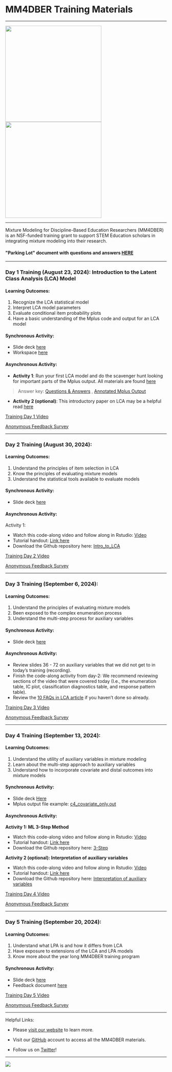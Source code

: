 # MM4DBER Training Materials

------------------------------------------------------------------------

<p align="center">

<img src="images/mm4dber_clear.png" width="300"/> <img src="images/NSF-Logo.png" width="300"/>

</p>

------------------------------------------------------------------------

<p align="center">

Mixture Modeling for Discipline-Based Education Researchers (MM4DBER) is an NSF-funded training grant to support STEM Education scholars in integrating mixture modeling into their research.

</p>

#### "Parking Lot" document with questions and answers [HERE]()

------------------------------------------------------------------------

### Day 1 Training (August 23, 2024): Introduction to the Latent Class Analysis (LCA) Model


#### Learning Outcomes:
1. Recognize the LCA statistical model
2. Interpret LCA model parameters
3. Evaluate conditional item probability plots
4. Have a basic understanding of the Mplus code and output for an LCA model


#### Synchronous Activity:

- Slide deck [here](https://docs.google.com/presentation/d/1ri0vMkUIxC9OIhROOs-cVxD_AxJH8CgGu1WR1hDBOQ8/edit?usp=drive_link)
- Workspace [here](https://docs.google.com/presentation/d/1gaM-D9G0DW-But2nWEyambHJXvE5sYMtmO9Uu2pIdvc/edit?usp=drive_link)

#### Asynchronous Activity:

- **Activity 1**: Run your first LCA model and do the scavenger hunt looking for important parts of the Mplus output.  All materials are found [here](https://docs.google.com/document/d/11tngHJFCMFJEB-rrXoojuRqyuvcyBVSNvaeB94zEe1o/copy?usp=drive_link)

> Answer key: [Questions & Answers](https://docs.google.com/document/d/1r1khPI-99uIamGRukCV_JJRGV7d5eBs0RlHQM7IPvZ0/edit?usp=sharing) , [Annotated Mplus Output](https://docs.google.com/document/d/1ettnt7BLu-8HPE-jxyIrfHa9CVerrqu_OzZXR2FIAuo/edit?usp=sharing)

- **Activity 2 (optional)**: This introductory paper on LCA may be a helpful read [here](https://drive.google.com/file/d/1WxZgDwvBdkL84rnxL6YF58KUDqOBtcyT/view?usp=sharing)

[Training Day 1 Video]()

[Anonymous Feedback Survey](https://docs.google.com/forms/d/e/1FAIpQLSfzfwBPdfuYO5PSjPaGjuKmiBPCMLWKqnaa64mvEqDe0iM3IA/viewform?usp=sharing)
 
------------------------------------------------------------------------

### Day 2 Training (August 30, 2024): 

#### Learning Outcomes:

1. Understand the principles of item selection in LCA
2. Know the principles of evaluating mixture models
3. Understand the statistical tools available to evaluate models

#### Synchronous Activity:

- Slide deck [here](https://docs.google.com/presentation/d/1sb5rdzntzvmAZssO2eKbrPAgnCSXEVP4RFnpNgj-It8/edit?usp=drive_link)

#### Asynchronous Activity:

Activity 1: 
- Watch this code-along video and follow along in Rstudio: [Video]()
- Tutorial handout: [Link here](https://mm4dber.github.io/Intro_to_LCA.html)
- Download the Github repository here: [Intro_to_LCA](https://github.com/MM4DBER/Intro_to_LCA)

[Training Day 2 Video]()

[Anonymous Feedback Survey](https://docs.google.com/forms/d/e/1FAIpQLSc9GByoyjomy4t1XrWFXtCPF1ybnvQf4yC8soCWn_RDg2vjgg/viewform?usp=sharing)

------------------------------------------------------------------------

### Day 3 Training (September 6, 2024): 

#### Learning Outcomes:

1. Understand the principles of evaluating mixture models
2. Been exposed to the complex enumeration process
3. Understand the multi-step process for auxiliary variables


#### Synchronous Activity:

- Slide deck [here](https://docs.google.com/presentation/d/1HHGBbeNNIjNUzlwqckXrXiQ-roMpe6L2OBrI_D_14ks/edit?usp=drive_link)

#### Asynchronous Activity:

- Review slides 36 - 72 on auxiliary variables that we did not get to in today’s training (recording).
- Finish the code-along activity from day-2: We recommend reviewing sections of the video that were covered today (I.e., the enumeration table, IC plot, classification diagnostics table, and response pattern table).
- Review the [10 FAQs in LCA article](https://drive.google.com/file/d/1WxZgDwvBdkL84rnxL6YF58KUDqOBtcyT/view?usp=sharing) if you haven’t done so already.

[Training Day 3 Video]()

[Anonymous Feedback Survey](https://docs.google.com/forms/d/e/1FAIpQLSe5Sb2gfizj1iai5Ij12kzCan4lYTdSM9OPtcMbRjd1Lzo5fA/viewform?usp=sharing)

------------------------------------------------------------------------

### Day 4 Training (September 13, 2024): 

#### Learning Outcomes:

1. Understand the utility of auxiliary variables in mixture modeling
2. Learn about the multi-step approach to auxiliary variables
3. Understand how to incorporate covariate and distal outcomes into mixture models

#### Synchronous Activity:

- Slide deck [Here](https://docs.google.com/presentation/d/1fgshzpV5d1E8NmN4O3p9wDhl5yreRugP3zUnnhd_Wxw/edit?usp=drive_link)
- Mplus output file example: [c4_covariate_only.out](https://drive.google.com/file/d/1DZNZ2DFY-oRwAu1OJecb_TDXgUacSD5J/view?usp=sharing)

#### Asynchronous Activity:

**Activity 1: ML 3-Step Method**
- Watch this code-along video and follow along in Rstudio: [Video](https://youtu.be/MZSFKmTLZRI?si=_eQLhpj046rMPuRM)
- Tutorial handout: [Link here](https://mm4dber.github.io/3step-Method.html)
- Download the Github repository here: [3-Step](https://github.com/MM4DBER/3-Step)

**Activity 2 (optional): Interpretation of auxiliary variables**
- Watch this code-along video and follow along in Rstudio: [Video](https://www.youtube.com/watch?v=3UGMuAVbiac)
- Tutorial handout: [Link here](https://mm4dber.github.io/interpret-aux-vars.html)
- Download the Github repository here: [Interpretation of auxiliary variables](https://github.com/MM4DBER/auxiliary-variables)

[Training Day 4 Video]()

[Anonymous Feedback Survey](https://docs.google.com/forms/d/e/1FAIpQLSdMp67Y-KP8eMvA_sJAeQkdCTnMvrNsWrSiAiWdZGG8UEgZew/viewform?usp=sharing)

------------------------------------------------------------------------

### Day 5 Training (September 20, 2024): 


#### Learning Outcomes:

1. Understand what LPA is and how it differs from LCA
2. Have exposure to extensions of the LCA and LPA models
3. Know more about the year long MM4DBER training program


#### Synchronous Activity:

- Slide deck [here](https://docs.google.com/presentation/d/1-1tcKBrUVDK4gO-PJ8VLnFVLchLA76W25qt4kqQVsyM/edit?usp=drive_link)
- Feedback document [here](https://docs.google.com/document/d/19yAyjR7Nu9br81kG3LuURncwrkN7ll3uXEh_r9u9iMg/edit?usp=sharing)

[Training Day 5 Video]()

[Anonymous Feedback Survey](https://docs.google.com/forms/d/e/1FAIpQLSchBfZc8bxNw-BTvjGcCJ5sSJKBYzI4Av5mfJl0JG0TtdqSeg/viewform?usp=sharing)

------------------------------------------------------------------------

Helpful Links:

-   Please [visit our website](https://mm4dbers.education.ucsb.edu/) to learn more.

-   Visit our [GitHub](https://github.com/MM4DBER/mm4dber.github.io) account to access all the MM4DBER materials.

-   Follow us on [Twitter](https://twitter.com/mm4dbers)!

------------------------------------------------------------------------

![](images/UCSB_Navy_mark.png)
